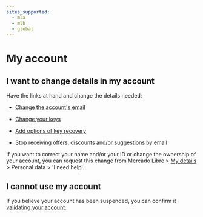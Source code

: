 ```yaml
---
sites_supported:
  - mla
  - mlb
  - global
---
```


# My account

## I want to change details in my account

Have the links at hand and change the details needed:

- [Change the account's email](https://www.mercadopago.com/mla/mydata?axn=myDataAdminEmails)

- [Change your keys](https://www.mercadopago.com/mla/account/security)

- [Add options of key recovery](https://www.mercadopago.com/mla/accountrecovery/collect/userInfo?redirUrl=https%3A%2F%2Fwww.mercadopago.com%2Fmla%2Fmydatapwd)

- [Stop receiving offers, discounts and/or suggestions by email](https://www.mercadopago.com/mla/account/mydata/emails)

If you want to correct your name and/or your ID or change the ownership of your account, you can request this change from Mercado Libre > [My details](https://myaccount.mercadolibre.com.ar/profile) > Personal data > 'I need help'.

## I cannot use my account

If you believe your account has been suspended, you can confirm it [validating your account](https://www.mercadolibre.com.ar/ayuda/validateUser).